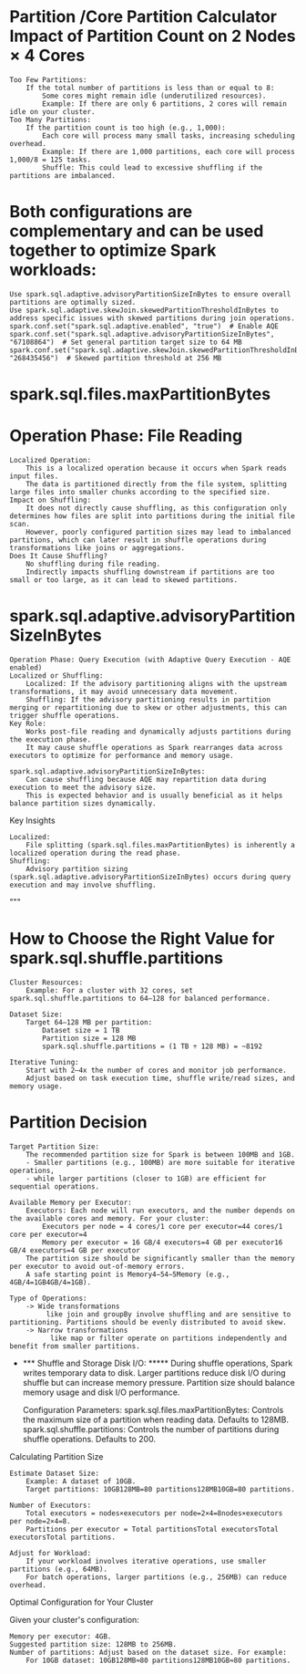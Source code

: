 # Partition /Core Partition Calculator Impact of Partition Count on 2 Nodes × 4 Cores

    Too Few Partitions:
        If the total number of partitions is less than or equal to 8:
            Some cores might remain idle (underutilized resources).
            Example: If there are only 6 partitions, 2 cores will remain idle on your cluster.
    Too Many Partitions:
        If the partition count is too high (e.g., 1,000):
            Each core will process many small tasks, increasing scheduling overhead.
            Example: If there are 1,000 partitions, each core will process 1,000/8 = 125 tasks.
            Shuffle: This could lead to excessive shuffling if the partitions are imbalanced.

# Both configurations are complementary and can be used together to optimize Spark workloads:

    Use spark.sql.adaptive.advisoryPartitionSizeInBytes to ensure overall partitions are optimally sized.
    Use spark.sql.adaptive.skewJoin.skewedPartitionThresholdInBytes to address specific issues with skewed partitions during join operations.
    spark.conf.set("spark.sql.adaptive.enabled", "true")  # Enable AQE
    spark.conf.set("spark.sql.adaptive.advisoryPartitionSizeInBytes", "67108864")  # Set general partition target size to 64 MB
    spark.conf.set("spark.sql.adaptive.skewJoin.skewedPartitionThresholdInBytes", "268435456")  # Skewed partition threshold at 256 MB

# spark.sql.files.maxPartitionBytes

  # Operation Phase: File Reading
    Localized Operation:
        This is a localized operation because it occurs when Spark reads input files.
        The data is partitioned directly from the file system, splitting large files into smaller chunks according to the specified size.
    Impact on Shuffling:
        It does not directly cause shuffling, as this configuration only determines how files are split into partitions during the initial file scan.
        However, poorly configured partition sizes may lead to imbalanced partitions, which can later result in shuffle operations during transformations like joins or aggregations.
    Does It Cause Shuffling?
        No shuffling during file reading.
        Indirectly impacts shuffling downstream if partitions are too small or too large, as it can lead to skewed partitions.

# spark.sql.adaptive.advisoryPartitionSizeInBytes

    Operation Phase: Query Execution (with Adaptive Query Execution - AQE enabled)
    Localized or Shuffling:
        Localized: If the advisory partitioning aligns with the upstream transformations, it may avoid unnecessary data movement.
        Shuffling: If the advisory partitioning results in partition merging or repartitioning due to skew or other adjustments, this can trigger shuffle operations.
    Key Role:
        Works post-file reading and dynamically adjusts partitions during the execution phase.
        It may cause shuffle operations as Spark rearranges data across executors to optimize for performance and memory usage.

    spark.sql.adaptive.advisoryPartitionSizeInBytes:
        Can cause shuffling because AQE may repartition data during execution to meet the advisory size.
        This is expected behavior and is usually beneficial as it helps balance partition sizes dynamically.

Key Insights

    Localized:
        File splitting (spark.sql.files.maxPartitionBytes) is inherently a localized operation during the read phase.
    Shuffling:
        Advisory partition sizing (spark.sql.adaptive.advisoryPartitionSizeInBytes) occurs during query execution and may involve shuffling.
"""

# How to Choose the Right Value for spark.sql.shuffle.partitions 

    Cluster Resources:
        Example: For a cluster with 32 cores, set spark.sql.shuffle.partitions to 64–128 for balanced performance.

    Dataset Size:
        Target 64–128 MB per partition:
            Dataset size = 1 TB
            Partition size = 128 MB
            spark.sql.shuffle.partitions = (1 TB ÷ 128 MB) = ~8192

    Iterative Tuning:
        Start with 2–4x the number of cores and monitor job performance.
        Adjust based on task execution time, shuffle write/read sizes, and memory usage.


# Partition Decision 

    Target Partition Size:
        The recommended partition size for Spark is between 100MB and 1GB.
        - Smaller partitions (e.g., 100MB) are more suitable for iterative operations, 
        - while larger partitions (closer to 1GB) are efficient for sequential operations.

    Available Memory per Executor:
        Executors: Each node will run executors, and the number depends on the available cores and memory. For your cluster:
            Executors per node = 4 cores/1 core per executor=44 cores/1 core per executor=4
            Memory per executor = 16 GB/4 executors=4 GB per executor16 GB/4 executors=4 GB per executor
        The partition size should be significantly smaller than the memory per executor to avoid out-of-memory errors. 
        A safe starting point is Memory4−54−5Memory​ (e.g., 4GB/4=1GB4GB/4=1GB).

    Type of Operations:
        -> Wide transformations 
             like join and groupBy involve shuffling and are sensitive to partitioning. Partitions should be evenly distributed to avoid skew.
        -> Narrow transformations
              like map or filter operate on partitions independently and benefit from smaller partitions.

  * *** Shuffle and Storage Disk I/O: *****
        During shuffle operations, Spark writes temporary data to disk. Larger partitions reduce disk I/O during shuffle but can increase memory pressure.
        Partition size should balance memory usage and disk I/O performance.

    Configuration Parameters:
        spark.sql.files.maxPartitionBytes: Controls the maximum size of a partition when reading data. Defaults to 128MB.
        spark.sql.shuffle.partitions: Controls the number of partitions during shuffle operations. Defaults to 200.

Calculating Partition Size

    Estimate Dataset Size:
        Example: A dataset of 10GB.
        Target partitions: 10GB128MB=80 partitions128MB10GB​=80 partitions.

    Number of Executors:
        Total executors = nodes×executors per node=2×4=8nodes×executors per node=2×4=8.
        Partitions per executor = Total partitionsTotal executorsTotal executorsTotal partitions​.

    Adjust for Workload:
        If your workload involves iterative operations, use smaller partitions (e.g., 64MB).
        For batch operations, larger partitions (e.g., 256MB) can reduce overhead.

Optimal Configuration for Your Cluster

Given your cluster's configuration:

    Memory per executor: 4GB.
    Suggested partition size: 128MB to 256MB.
    Number of partitions: Adjust based on the dataset size. For example:
        For 10GB dataset: 10GB128MB≈80 partitions128MB10GB​≈80 partitions.